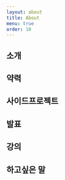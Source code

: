 ```yaml
---
layout: about
title: About
menu: true
order: 10
---
```


## 소개



## 약력



## 사이드프로젝트



## 발표



## 강의


## 하고싶은 말

